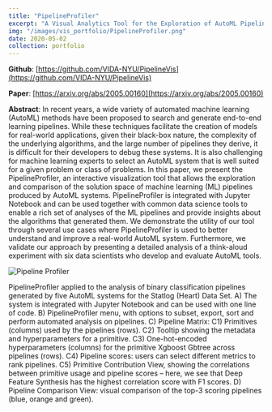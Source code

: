 ```yaml
---
title: "PipelineProfiler"
excerpt: "A Visual Analytics Tool for the Exploration of AutoML Pipelines"
img: "/images/vis_portfolio/PipelineProfiler.png"
date: 2020-05-02
collection: portfolio
---
```


**Github**: [https://github.com/VIDA-NYU/PipelineVis](https://github.com/VIDA-NYU/PipelineVis)

**Paper**: [https://arxiv.org/abs/2005.00160](https://arxiv.org/abs/2005.00160)

**Abstract**: In recent years, a wide variety of automated machine learning (AutoML) methods have been proposed to search and generate end-to-end learning pipelines. While these techniques facilitate the creation of models for real-world applications, given their black-box nature, the complexity of the underlying algorithms, and the large number of pipelines they derive, it is difficult for their developers to debug these systems. It is also challenging for machine learning experts to select an AutoML system that is well suited for a given problem or class of problems. In this paper, we present the PipelineProfiler, an interactive visualization tool that allows the exploration and comparison of the solution space of machine learning (ML) pipelines produced by AutoML systems. PipelineProfiler is integrated with Jupyter Notebook and can be used together with common data science tools to enable a rich set of analyses of the ML pipelines and provide insights about the algorithms that generated them. We demonstrate the utility of our tool through several use cases where PipelineProfiler is used to better understand and improve a real-world AutoML system. Furthermore, we validate our approach by presenting a detailed analysis of a think-aloud experiment with six data scientists who develop and evaluate AutoML tools.

![Pipeline Profiler]({{site.url}}/images/vis_portfolio/PipelineProfiler.png)

PipelineProfiler applied to the analysis of binary classification pipelines generated by five AutoML systems for the Statlog (Heart) Data Set. A) The system is integrated with Jupyter Notebook and can be used with one line of code. B) PipelineProfiler menu, with options to subset, export, sort and perform automated analysis on pipelines. C) Pipeline Matrix: C1) Primitives (columns) used by the pipelines (rows). C2) Tooltip showing the metadata and hyperparameters for a primitive. C3) One-hot-encoded hyperparameters (columns) for the primitive Xgboost Gbtree across pipelines (rows). C4) Pipeline scores: users can select different metrics to rank pipelines. C5) Primitive Contribution View, showing the correlations between primitive usage and pipeline scores – here, we see that Deep Feature Synthesis has the highest correlation score with F1 scores. D) Pipeline Comparison View: visual comparison of the top-3 scoring pipelines (blue, orange and green).